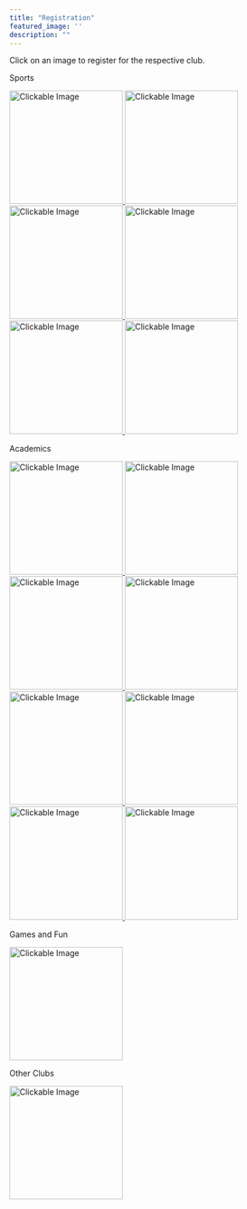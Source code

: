 ```yaml
---
title: "Registration"
featured_image: ''
description: ""
---
```

<p>Click on an image to register for the respective club.</p>
</div>

<p>Sports</p>
</div>

<a href="https://docs.google.com/forms/d/e/1FAIpQLScoLMJ3QeWPjB_6GW-xbMiyynphcARem3A8L7xu3PFws2jxdA/viewform" target="_blank">
  <img src="https://resources.finalsite.net/images/f_auto,q_auto,t_image_size_2/v1706812465/mcpsorg/oxyocumlkokfupna4vdz/boyssocerforwebsite.jpg" alt="Clickable Image" style="height:200px;">
</a>

<a href="https://docs.google.com/forms/d/e/1FAIpQLSerZqpegaB-sSwLwVLK7dYNA7kC4b2CupAiEJbuZ2iGOxo1eA/viewform" target="_blank">
  <img src="https://resources.finalsite.net/images/f_auto,q_auto,t_image_size_2/v1715352186/mcpsorg/nfxlhzjfrc2y2r4ketnv/girlssoccerforwebsite.jpg" alt="Clickable Image" style="height:200px;">
</a>

<a href="https://docs.google.com/forms/d/e/1FAIpQLSfTZoOPckwzGx-17oJ8pXxYgmr7JFoc4eeHEpO-X8vAo9X79A/viewform" target="_blank">
  <img src="https://resources.finalsite.net/images/f_auto,q_auto,t_image_size_2/v1706305102/mcpsorg/zdkwe15fff3k3k0bhzav/Trackandfieldpicforwebsite.jpg" alt="Clickable Image" style="height:200px;">
</a>

<a href="https://docs.google.com/forms/d/e/1FAIpQLScgQ7BnMNx4EnTjeRKhPCKXQWZ7e8R05qHo2X8THcFXAIx2Rg/viewform" target="_blank">
  <img src="https://resources.finalsite.net/images/f_auto,q_auto,t_image_size_3/v1706303125/mcpsorg/ofarjzn8bz3wdq3wikeo/Softballforwebsite.jpg" alt="Clickable Image" style="height:200px;">
</a>

<a href="https://docs.google.com/forms/d/e/1FAIpQLSdgQTlnqGXjkVGVmkRbVjv2niSTJJkB293FqNbtRVhvXVcEpw/viewform" target="_blank">
  <img src="https://resources.finalsite.net/images/f_auto,q_auto,t_image_size_2/v1690390137/mcpsorg/xa2znm90wl57fiy5yvew/Volleyballforwebsite.jpg" alt="Clickable Image" style="height:200px;">
</a>

<a href="https://docs.google.com/forms/d/e/1FAIpQLSeykVH0XsEi0oVMMWmDm74jobw5mzn_okCswhftqxxuH5o7Gg/viewform" target="_blank">
  <img src="https://cdn-icons-png.flaticon.com/512/16117/16117721.png" alt="Clickable Image" style="height:200px;">
</a>
</div>

<p>Academics</p>
</div>

<a href="https://docs.google.com/forms/d/e/1FAIpQLSeyQv30NBJo0DFhyWruXHFIQyugOakECRt6bk8Oijw7Ksy6qw/viewform" target="_blank">
  <img src="https://storage.googleapis.com/stateless-mountainmedianews-co/sites/19/2024/08/1-BMS-FBLA-team.jpg" alt="Clickable Image" style="height:200px;">
</a>

<a href="https://docs.google.com/forms/d/e/1FAIpQLSdY5pLLKStTEKj2BtuFLPm3FdqkIKI3I1x8X1eq2nypmbN77Q/viewform" target="_blank">
  <img src="https://t3.ftcdn.net/jpg/02/96/60/70/360_F_296607002_qXcuGBZXQdD5z7NY4ofXNlskMUNItNYZ.jpg" alt="Clickable Image" style="height:200px;">
</a>

<a href="https://www.canva.com/design/DAFtt0Q1--w/x4hUYHo2j5aD326VsZSTug/edit" target="_blank">
  <img src="https://www.shutterstock.com/image-photo/closeup-magazines-arranged-on-bookshelf-260nw-1341869699.jpg" alt="Clickable Image" style="height:200px;">
</a>

<a href="https://docs.google.com/forms/d/e/1FAIpQLSdnL63FxJV8cIqi0EbJ6uyWLImPoEnCsPXBJPhcDs3ONtmWQg/viewform" target="_blank">
  <img src="https://images.seeklogo.com/logo-png/40/2/national-ffa-organization-logo-png_seeklogo-401847.png" alt="Clickable Image" style="height:200px;">
</a>

<a href="https://docs.google.com/document/d/1-G2TDELGcpJydtI8whPs9w8jYsIZov2-MAczd9A_3HA/edit?tab=t.0" target="_blank">
  <img src="https://www.robotc.net/images/download-vex.jpg" alt="Clickable Image" style="height:200px;">
</a>

<a href="https://docs.google.com/forms/u/0/d/1t2xuHs6SPU9e_wyGpJS_Q8zFbKn8uNPhZY79zxCmvYY/viewform?edit_requested=true" target="_blank">
  <img src="https://freerangestock.com/sample/130433/eiffel-tower.jpg" alt="Clickable Image" style="height:200px;">
</a>

<a href="https://docs.google.com/forms/d/e/1FAIpQLSex41lqdJYagdYh7vBrsn9LucLovx6FS-BoDpwFa0BtCpYAFg/viewform" target="_blank">
  <img src="https://upload.wikimedia.org/wikipedia/en/thumb/9/96/Technology_Student_Association_Emblem.svg/1200px-Technology_Student_Association_Emblem.svg.png" alt="Clickable Image" style="height:200px;">
</a>

<a href="https://docs.google.com/forms/d/e/1FAIpQLSf5kj-gLvt1C_JUwfvVuIdtyx_-QKYkR4dmZWtbSoZ6Ycd0WA/viewform" target="_blank">
  <img src="https://images.squarespace-cdn.com/content/v1/63d40fe2cbd65e16cb8098b6/e5434385-f0d5-420d-bab0-653a932ab3c0/mathcounts" alt="Clickable Image" style="height:200px;">
</a>
</div>

<p>Games and Fun</p>
</div>

<a href="https://docs.google.com/forms/d/1o48sym0pS8CF4AhaFm3h7tDbLANgClfaMxlrgiJVGlk/viewform?edit_requested=true" target="_blank">
  <img src="https://resources.finalsite.net/images/f_auto,q_auto,t_image_size_6/v1687442295/mcpsorg/sxiswcea7gegoo1eokev/BMS4.jpg" alt="Clickable Image" style="height:200px;">
</a>
</div>

<p>Other Clubs</p>
</div>

<a href="https://docs.google.com/forms/d/15M_b5q_zUrWIxFJjRI0pLNh1wD2Wf50sOW8_AA-q62k/formrestricted" target="_blank">
  <img src="https://encrypted-tbn0.gstatic.com/images?q=tbn:ANd9GcRHn-faVDn0W3AieipaxmNd5ZP5J0iW04jj5w&s" alt="Clickable Image" style="height:200px;">
</a>